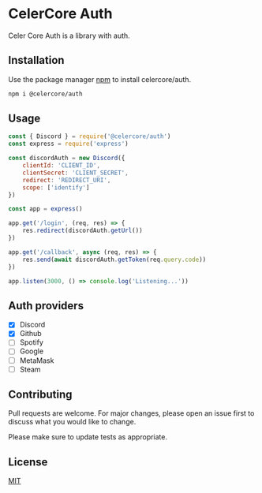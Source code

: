 # CelerCore Auth

Celer Core Auth is a library with auth.

## Installation

Use the package manager [npm](https://pip.pypa.io/en/stable/) to install celercore/auth.

```bash
npm i @celercore/auth
```

## Usage

```javascript
const { Discord } = require('@celercore/auth')
const express = require('express')

const discordAuth = new Discord({
    clientId: 'CLIENT_ID',
    clientSecret: 'CLIENT_SECRET',
    redirect: 'REDIRECT_URI',
    scope: ['identify']
})

const app = express()

app.get('/login', (req, res) => {
    res.redirect(discordAuth.getUrl())
})

app.get('/callback', async (req, res) => {
    res.send(await discordAuth.getToken(req.query.code))
})

app.listen(3000, () => console.log('Listening...'))
```

## Auth providers
- [x] Discord
- [x] Github
- [ ] Spotify
- [ ] Google
- [ ] MetaMask
- [ ] Steam

## Contributing
Pull requests are welcome. For major changes, please open an issue first to discuss what you would like to change.

Please make sure to update tests as appropriate.

## License
[MIT](https://choosealicense.com/licenses/mit/)
